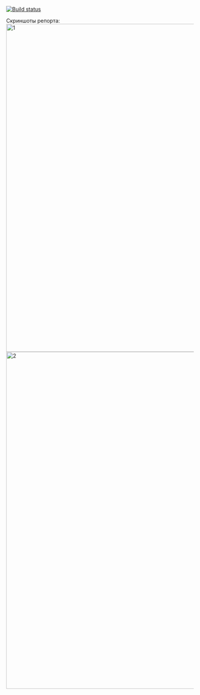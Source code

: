 [![Build status](https://ci.appveyor.com/api/projects/status/5f27us6tva466yxa?svg=true)](https://ci.appveyor.com/project/SofyaDavydova/allure1)

Скриншоты репорта:
<img width="1747" height="882" alt="1" src="https://github.com/user-attachments/assets/4aebb23c-1c41-4876-b298-b62026ba5873" />
<img width="1632" height="906" alt="2" src="https://github.com/user-attachments/assets/73d03f89-2081-4b43-8330-82da59d4bfd5" />

